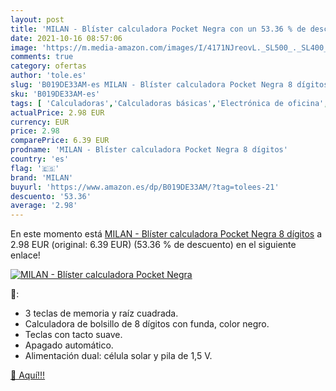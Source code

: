 ```yaml
---
layout: post
title: 'MILAN - Blíster calculadora Pocket Negra con un 53.36 % de descuento'
date: 2021-10-16 08:57:06
image: 'https://m.media-amazon.com/images/I/4171NJreovL._SL500_._SL400_.jpg'
comments: true
category: ofertas
author: 'tole.es'
slug: 'B019DE33AM-es MILAN - Blíster calculadora Pocket Negra 8 dígitos'
sku: 'B019DE33AM-es'
tags: [ 'Calculadoras','Calculadoras básicas','Electrónica de oficina','Oficina y papelería','calculadora','milan', ]
actualPrice: 2.98 EUR
currency: EUR
price: 2.98
comparePrice: 6.39 EUR
prodname: 'MILAN - Blíster calculadora Pocket Negra 8 dígitos'
country: 'es'
flag: '🇪🇸'
brand: 'MILAN'
buyurl: 'https://www.amazon.es/dp/B019DE33AM/?tag=tolees-21'
descuento: '53.36'
average: '2.98'
---
```


En este momento está [MILAN - Blíster calculadora Pocket Negra 8 dígitos](https://www.amazon.es/dp/B019DE33AM/?tag=tolees-21) a 2.98 EUR (original: 6.39 EUR) (53.36 %  de descuento) en el siguiente enlace!

[![MILAN - Blíster calculadora Pocket Negra](https://m.media-amazon.com/images/I/4171NJreovL._SL500_._SL400_.jpg)](https://www.amazon.es/dp/B019DE33AM/?tag=tolees-21)

🔎:

- 3 teclas de memoria y raíz cuadrada.
- Calculadora de bolsillo de 8 dígitos con funda, color negro.
- Teclas con tacto suave.
- Apagado automático.
- Alimentación dual: célula solar y pila de 1,5 V.

[🛒 Aquí!!!](https://www.amazon.es/dp/B019DE33AM/?tag=tolees-21)
